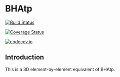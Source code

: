 # BHAtp

[![Build Status](https://travis-ci.org/goedman/BHAtp.jl.svg?branch=master)](https://travis-ci.org/goedman/BHAtp.jl)

[![Coverage Status](https://coveralls.io/repos/goedman/BHAtp.jl/badge.svg?branch=master&service=github)](https://coveralls.io/github/goedman/BHAtp.jl?branch=master)

[![codecov.io](http://codecov.io/github/goedman/BHAtp.jl/coverage.svg?branch=master)](http://codecov.io/github/goedman/BHAtp.jl?branch=master)


## Introduction

This is a 3D element-by-element equivalent of BHAtp.